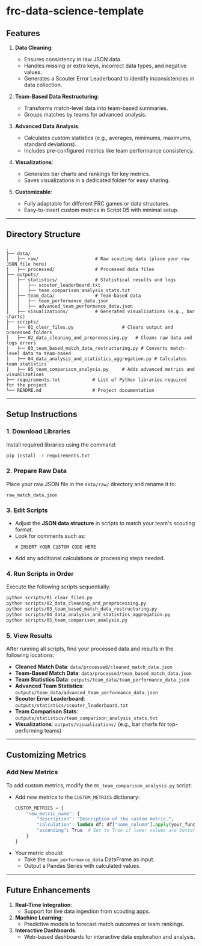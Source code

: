 # frc-data-science-template

## **Features**
1. **Data Cleaning**:
   - Ensures consistency in raw JSON data.
   - Handles missing or extra keys, incorrect data types, and negative values.
   - Generates a Scouter Error Leaderboard to identify inconsistencies in data collection.

2. **Team-Based Data Restructuring**:
   - Transforms match-level data into team-based summaries.
   - Groups matches by teams for advanced analysis.

3. **Advanced Data Analysis**:
   - Calculates custom statistics (e.g., averages, minimums, maximums, standard deviations).
   - Includes pre-configured metrics like team performance consistency.

4. **Visualizations**:
   - Generates bar charts and rankings for key metrics.
   - Saves visualizations in a dedicated folder for easy sharing.

5. **Customizable**:
   - Fully adaptable for different FRC games or data structures.
   - Easy-to-insert custom metrics in Script 05 with minimal setup.

---

## **Directory Structure**
```
.
├── data/
│   ├── raw/                     # Raw scouting data (place your raw JSON file here)
│   ├── processed/               # Processed data files
├── outputs/
│   ├── statistics/              # Statistical results and logs
│   │   ├── scouter_leaderboard.txt
│   │   ├── team_comparison_analysis_stats.txt
│   ├── team_data/               # Team-based data
│   │   ├── team_performance_data.json
│   │   ├── advanced_team_performance_data.json
│   ├── visualizations/          # Generated visualizations (e.g., bar charts)
├── scripts/
│   ├── 01_clear_files.py                  # Clears output and processed folders
│   ├── 02_data_cleaning_and_preprocessing.py   # Cleans raw data and logs errors
│   ├── 03_team_based_match_data_restructuring.py # Converts match-level data to team-based
│   ├── 04_data_analysis_and_statistics_aggregation.py # Calculates team statistics
│   ├── 05_team_comparison_analysis.py     # Adds advanced metrics and visualizations
├── requirements.txt            # List of Python libraries required for the project
└── README.md                   # Project documentation
```

---

## **Setup Instructions**

### **1. Download Libraries**
Install required libraries using the command:
```bash
pip install -r requirements.txt
```

### **2. Prepare Raw Data**
Place your raw JSON file in the `data/raw/` directory and rename it to:
```
raw_match_data.json
```

### **3. Edit Scripts**
- Adjust the **JSON data structure** in scripts to match your team's scouting format.
- Look for comments such as:
  ```
  # INSERT YOUR CUSTOM CODE HERE
  ```
- Add any additional calculations or processing steps needed.

### **4. Run Scripts in Order**
Execute the following scripts sequentially:
```bash
python scripts/01_clear_files.py
python scripts/02_data_cleaning_and_preprocessing.py
python scripts/03_team_based_match_data_restructuring.py
python scripts/04_data_analysis_and_statistics_aggregation.py
python scripts/05_team_comparison_analysis.py
```

### **5. View Results**
After running all scripts, find your processed data and results in the following locations:

- **Cleaned Match Data**: `data/processed/cleaned_match_data.json`
- **Team-Based Match Data**: `data/processed/team_based_match_data.json`
- **Team Statistics Data**: `outputs/team_data/team_performance_data.json`
- **Advanced Team Statistics**: `outputs/team_data/advanced_team_performance_data.json`
- **Scouter Error Leaderboard**: `outputs/statistics/scouter_leaderboard.txt`
- **Team Comparison Stats**: `outputs/statistics/team_comparison_analysis_stats.txt`
- **Visualizations**: `outputs/visualizations/` (e.g., bar charts for top-performing teams)

---

## **Customizing Metrics**

### **Add New Metrics**
To add custom metrics, modify the `05_team_comparison_analysis.py` script:
- Add new metrics to the `CUSTOM_METRICS` dictionary:
  ```python
  CUSTOM_METRICS = {
      "new_metric_name": {
          "description": "Description of the custom metric.",
          "calculation": lambda df: df["some_column"].apply(your_function),
          "ascending": True  # Set to True if lower values are better, False if higher is better
      }
  }
  ```
- Your metric should:
  - Take the `team_performance_data` DataFrame as input.
  - Output a Pandas Series with calculated values.

---

## **Future Enhancements**
1. **Real-Time Integration**:
   - Support for live data ingestion from scouting apps.
2. **Machine Learning**:
   - Predictive models to forecast match outcomes or team rankings.
3. **Interactive Dashboards**:
   - Web-based dashboards for interactive data exploration and analysis.
